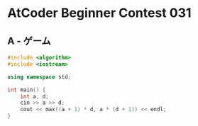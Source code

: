 # AtCoder Beginner Contest 031
## A - ゲーム
```cpp
#include <algorithm>
#include <iostream>

using namespace std;

int main() {
    int a, d;
    cin >> a >> d;
    cout << max((a + 1) * d, a * (d + 1)) << endl;
}
```

